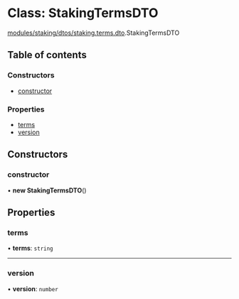 # Class: StakingTermsDTO

[modules/staking/dtos/staking.terms.dto](../modules/modules_staking_dtos_staking_terms_dto.md).StakingTermsDTO

## Table of contents

### Constructors

- [constructor](modules_staking_dtos_staking_terms_dto.StakingTermsDTO.md#constructor)

### Properties

- [terms](modules_staking_dtos_staking_terms_dto.StakingTermsDTO.md#terms)
- [version](modules_staking_dtos_staking_terms_dto.StakingTermsDTO.md#version)

## Constructors

### constructor

• **new StakingTermsDTO**()

## Properties

### terms

• **terms**: `string`

___

### version

• **version**: `number`
